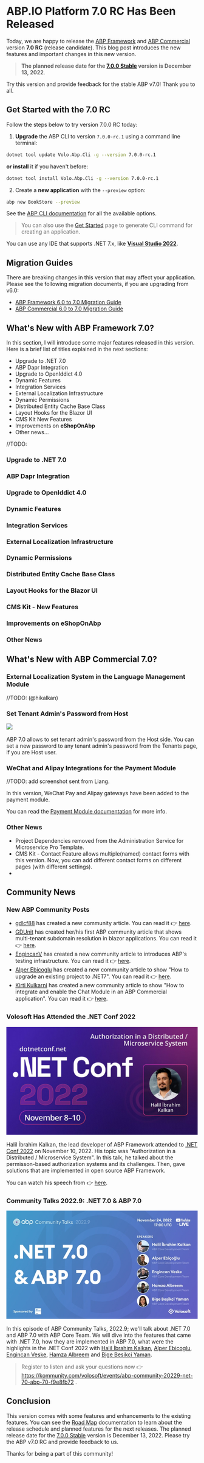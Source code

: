 # ABP.IO Platform 7.0 RC Has Been Released

Today, we are happy to release the [ABP Framework](https://abp.io/) and  [ABP Commercial](https://commercial.abp.io/) version **7.0 RC** (release candidate). This blog post introduces the new features and important changes in this new version.

> **The planned release date for the [7.0.0 Stable](https://github.com/abpframework/abp/milestone/76) version is December 13, 2022**.

Try this version and provide feedback for the stable ABP v7.0! Thank you to all.

## Get Started with the 7.0 RC

Follow the steps below to try version 7.0.0 RC today:

1) **Upgrade** the ABP CLI to version `7.0.0-rc.1` using a command line terminal:

````bash
dotnet tool update Volo.Abp.Cli -g --version 7.0.0-rc.1
````

**or install** it if you haven't before:

````bash
dotnet tool install Volo.Abp.Cli -g --version 7.0.0-rc.1
````

2) Create a **new application** with the `--preview` option:

````bash
abp new BookStore --preview
````

See the [ABP CLI documentation](https://docs.abp.io/en/abp/latest/CLI) for all the available options.

> You can also use the [Get Started](https://abp.io/get-started) page to generate CLI command for creating an application.

You can use any IDE that supports .NET 7.x, like **[Visual Studio 2022](https://visualstudio.microsoft.com/downloads/)**.

## Migration Guides

There are breaking changes in this version that may affect your application. 
Please see the following migration documents, if you are upgrading from v6.0:

* [ABP Framework 6.0 to 7.0 Migration Guide](https://docs.abp.io/en/abp/7.0/Migration-Guides/Abp-7_0)
* [ABP Commercial 6.0 to 7.0 Migration Guide](https://docs.abp.io/en/commercial/7.0/migration-guides/v7_0)

## What's New with ABP Framework 7.0?

In this section, I will introduce some major features released in this version. Here is a brief list of titles explained in the next sections:

* Upgrade to .NET 7.0
* ABP Dapr Integration
* Upgrade to OpenIddict 4.0
* Dynamic Features
* Integration Services
* External Localization Infrastructure
* Dynamic Permissions
* Distributed Entity Cache Base Class
* Layout Hooks for the Blazor UI
* CMS Kit New Features 
* Improvements on **eShopOnAbp**
* Other news...

//TODO:
### Upgrade to .NET 7.0

### ABP Dapr Integration

### Upgrade to OpenIddict 4.0

### Dynamic Features

### Integration Services 

### External Localization Infrastructure

### Dynamic Permissions

### Distributed Entity Cache Base Class 

### Layout Hooks for the Blazor UI

### CMS Kit - New Features

### Improvements on eShopOnAbp

### Other News

## What's New with ABP Commercial 7.0?

### External Localization System in the Language Management Module

//TODO: (@hikalkan)

### Set Tenant Admin's Password from Host

![](tenant-admin-password.gif)

ABP 7.0 allows to set tenant admin's password from the Host side. You can set a new password to any tenant admin's password from the Tenants page, if you are  Host user.

### WeChat and Alipay Integrations for the Payment Module

//TODO: add screenshot sent from Liang.

In this version, WeChat Pay and Alipay gateways have been added to the payment module.

You can read the [Payment Module documentation](https://docs.abp.io/en/commercial/7.0/modules/payment#alipayoptions) for more info.

### Other News

* Project Dependencies removed from the Administration Service for Microservice Pro Template.
* CMS Kit - Contact Feature allows multiple(named) contact forms with this version. Now, you can add different contact forms on different pages (with different settings).
* 

## Community News

### New ABP Community Posts

* [gdlcf88](https://github.com/gdlcf88) has created a new community article. You can read it 👉 [here](https://community.abp.io/posts/use-stepping-to-perform-atomic-multistep-operations-4kqu8ewp).
* [GDUnit](https://community.abp.io/members/GDUnit) has created her/his first ABP community article that shows multi-tenant subdomain resolution in blazor applications. You can read it 👉 [here](https://community.abp.io/posts/abp-blazor-multitenant-subdomain-resolution-c1x4un8x).
* [EngincanV](https://twitter.com/EngincanVeske) has created a new community article to introduces ABP's testing infrastructure. You can read it 👉 [here](https://community.abp.io/posts/testing-in-abp-framework-with-examples-3w29v6ce).
* [Alper Ebicoglu](https://twitter.com/alperebicoglu) has created a new community article to show "How to upgrade an existing project to .NET7". You can read it 👉 [here](https://community.abp.io/posts/upgrade-your-existing-projects-to-.net7-nmx6vm9m).
* [Kirti Kulkarni](https://community.abp.io/members/kirtik) has created a new community article to show "How to integrate and enable the Chat Module in an ABP Commercial application". You can read it 👉 [here](https://community.abp.io/posts/integrating-and-enabling-the-chat-module-in-abp-commercial-vsci3ov2).

### Volosoft Has Attended the .NET Conf 2022

![](dotnef-conf-2022.jpg)

Halil İbrahim Kalkan, the lead developer of ABP Framework attended to [.NET Conf 2022](https://www.dotnetconf.net/) on November 10, 2022. His topic was "Authorization in a Distributed / Microservice System". In this talk, he talked about the permisson-based authorization systems and its challenges. Then, gave solutions that are implemented in open source ABP Framework. 

You can watch his speech from 👉 [here](https://www.youtube.com/watch?v=DVqvRZ0w-7g).

### Community Talks 2022.9: .NET 7.0 & ABP 7.0

![](community-talks-cover-image.png)

In this episode of ABP Community Talks, 2022.9; we'll talk about .NET 7.0 and ABP 7.0 with ABP Core Team. We will dive into the features that came with .NET 7.0, how they are implemented in ABP 7.0, what were the highlights in the .NET Conf 2022 with [Halil İbrahim Kalkan](https://github.com/hikalkan), [Alper Ebicoglu](https://github.com/ebicoglu), [Engincan Veske](https://github.com/EngincanV), [Hamza Albreem](https://github.com/braim23) and [Bige Besikci Yaman](https://github.com/bigebesikci). 

> Register to listen and ask your questions now 👉 https://kommunity.com/volosoft/events/abp-community-20229-net-70-abp-70-f9e8fb72 .

## Conclusion 

This version comes with some features and enhancements to the existing features. You can see the [Road Map](https://docs.abp.io/en/abp/7.0/Road-Map) documentation to learn about the release schedule and planned features for the next releases. The planned release date for the [7.0.0 Stable](https://github.com/abpframework/abp/milestone/76) version is December 13, 2022. Please try the ABP v7.0 RC and provide feedback to us. 

Thanks for being a part of this community!